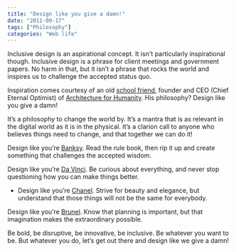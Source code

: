 ```yaml
---
title: "Design like you give a damn!"
date: "2011-09-17"
tags: ["Philosophy"]
categories: "Web life"
---
```


Inclusive design is an aspirational concept. It isn't particularly inspirational though. Inclusive design is a phrase for client meetings and government papers. No harm in that, but it isn’t a phrase that rocks the world and inspires us to challenge the accepted status quo.

Inspiration comes courtesy of an old [school friend](http://about.me/cameronsinclair), founder and CEO (Chief Eternal Optimist) of [Architecture for Humanity](http://architectureforhumanity.org/). His philosophy? Design like you give a damn!

It’s a philosophy to change the world by. It’s a mantra that is as relevant in the digital world as it is in the physical. It’s a clarion call to anyone who believes things need to change, and that together we can do it!

Design like you’re [Banksy](http://en.wikipedia.org/wiki/Banksy). Read the rule book, then rip it up and create something that challenges the accepted wisdom.

Design like you’re [Da Vinci](http://en.wikipedia.org/wiki/Leonardo_da_Vinci). Be curious about everything, and never stop questioning how you can make things better.

- Design like you’re [Chanel](http://en.wikipedia.org/wiki/Coco_Chanel). Strive for beauty and elegance, but understand that those things will not be the same for everybody.

Design like you’re [Brunel](http://en.wikipedia.org/wiki/Isambard_Kingdom_Brunel). Know that planning is important, but that imagination makes the extraordinary possible.

Be bold, be disruptive, be innovative, be inclusive. Be whatever you want to be. But whatever you do, let’s get out there and design like we give a damn!

